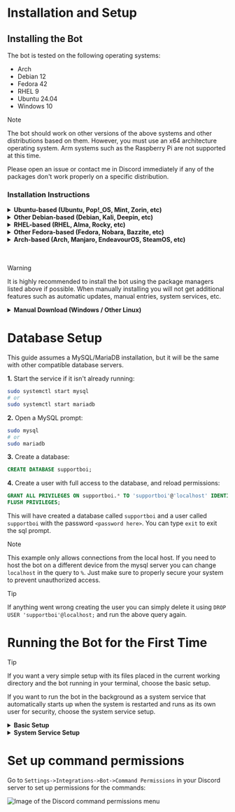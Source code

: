 # Installation and Setup

## Installing the Bot

The bot is tested on the following operating systems:
- Arch
- Debian 12
- Fedora 42
- RHEL 9
- Ubuntu 24.04
- Windows 10

> [!NOTE]
> The bot should work on other versions of the above systems and other distributions based on them.
> However, you must use an x64 architecture operating system. Arm systems such as the Raspberry Pi are not supported at this time.
> 
> Please open an issue or contact me in Discord immediately if any of the packages don't work properly on a specific distribution.

### Installation Instructions

<details>
<summary><b>Ubuntu-based (Ubuntu, Pop!_OS, Mint, Zorin, etc)</b></summary>
<br/>

SupportBoi is available in the repository at repo.karlofduty.com.

**1.** Installing the dotnet repository (Only needed for Ubuntu 24.04 and older):
```bash
sudo add-apt-repository ppa:dotnet/backports
sudo apt update
```

**2.** Installing the repo.karlofduty.com repository:
```bash
wget https://repo.karlofduty.com/ubuntu/dists/ubuntu/karlofduty-repo_latest_amd64.deb
sudo apt install ./karlofduty-repo_latest_amd64.deb
sudo apt update
```

**3.** Installing the bot:
```bash
# Release build
sudo apt install supportboi

# Dev build
sudo apt install supportboi-dev
```

</details>

<details>
<summary><b>Other Debian-based (Debian, Kali, Deepin, etc)</b></summary>
<br/>

SupportBoi is available in the repository at repo.karlofduty.com.

**1.** Installing the dotnet repository:  
The url used in the `wget` command is for Debian 12, if you are using a different version, replace `12` with the version you are using.
See this link for a list of all available versions: https://packages.microsoft.com/config/.
```bash
wget https://packages.microsoft.com/config/debian/12/packages-microsoft-prod.deb -O packages-microsoft-prod.deb
sudo dpkg -i packages-microsoft-prod.deb
rm packages-microsoft-prod.deb
```

**2.** Installing the repo.karlofduty.com repository:
```bash
wget https://repo.karlofduty.com/debian/dists/debian/karlofduty-repo_latest_amd64.deb
sudo apt install ./karlofduty-repo_latest_amd64.deb
sudo apt update
```

**3.** Installing the bot:
```bash
# Release build
sudo apt install supportboi

# Dev build
sudo apt install supportboi-dev
```

</details>

<details>
<summary><b>RHEL-based (RHEL, Alma, Rocky, etc)</b></summary>
<br/>

SupportBoi is available in the repository at repo.karlofduty.com.

- Installing the release build:
```bash
sudo dnf install https://repo.karlofduty.com/rhel/karlofduty-repo-latest.x86_64.rpm
sudo dnf install supportboi --refresh
```

- Installing the dev build:
```bash
sudo dnf install https://repo.karlofduty.com/rhel/karlofduty-repo-latest.x86_64.rpm
sudo dnf install supportboi-dev --refresh
```
</details>

<details>
<summary><b>Other Fedora-based (Fedora, Nobara, Bazzite, etc)</b></summary>
<br/>

SupportBoi is available in the repository at repo.karlofduty.com.

- Installing the release build:
```bash
sudo dnf install https://repo.karlofduty.com/fedora/karlofduty-repo-latest.x86_64.rpm
sudo dnf install supportboi --refresh
```

- Installing the dev build:
```bash
sudo dnf install https://repo.karlofduty.com/fedora/karlofduty-repo-latest.x86_64.rpm
sudo dnf install supportboi-dev --refresh
```
</details>

<details>
<summary><b>Arch-based (Arch, Manjaro, EndeavourOS, SteamOS, etc)</b></summary>
<br/>

SupportBoi is available in the Arch User Repository as [supportboi](https://aur.archlinux.org/packages/supportboi/) and [supportboi-git](https://aur.archlinux.org/packages/supportboi-git/).
This example uses yay, but you can use any package manager with AUR support.

- Installing the release build:
```bash
yay -S supportboi
```

- Installing the dev build:
```bash
yay -S supportboi-git
```

You may see a warning about verifying workloads during installation, this can be ignored.

**For mariadb users:**  
When mariadb is installed it will not automatically set up its data locations like in other distributions.
You have to run the following command to complete the installation: 

```bash
sudo mariadb-install-db --user=mysql --basedir=/usr --datadir=/var/lib/mysql
```

</details>
<br/><br/>

> [!WARNING]
> It is highly recommended to install the bot using the package managers listed above if possible.
> When manually installing you will not get additional features such as automatic updates, manual entries, system services, etc.

<details>
<summary><b>Manual Download (Windows / Other Linux)</b></summary>
<br/>

You can download the bot manually by downloading the binary directly from the github release or jenkins build:

**1.** Set up a mysql-compatible server, such as MariaDB.

**2.** (Optional) Install .NET 9 if it isn't already installed on your system.

**3.** Download the bot for your operating system, either a [release version](https://github.com/KarlOfDuty/SupportBoi/releases) or a [dev build](https://jenkins.karlofduty.com/blue/organizations/jenkins/DiscordBots%2FSupportBoi/activity).
While the Windows versions are fully supported they are not as well tested as the Linux ones.

| Application         | Description                                                         |
|---------------------|---------------------------------------------------------------------|
| `supportboi`        | Standard Linux version.                                             |
| `supportboi-sc`     | Larger Linux version which does not require .NET to be installed.   |
| `supportboi.exe`    | Standard Windows version.                                           |
| `supportboi-sc.exe` | Larger Windows version which does not require .NET to be installed. |

</details>

# Database Setup
This guide assumes a MySQL/MariaDB installation, but it will be the same with other compatible database servers.

**1.** Start the service if it isn't already running:
```bash
sudo systemctl start mysql
# or
sudo systemctl start mariadb
```

**2.** Open a MySQL prompt:
```bash
sudo mysql
# or
sudo mariadb
```

**3.** Create a database:
```sql
CREATE DATABASE supportboi;
```

**4.** Create a user with full access to the database, and reload permissions:
```sql
GRANT ALL PRIVILEGES ON supportboi.* TO 'supportboi'@'localhost' IDENTIFIED BY '<password here>';
FLUSH PRIVILEGES;
```

This will have created a database called `supportboi` and a user called `supportboi` with the password `<password here>`. You can type `exit` to exit the sql prompt.

> [!NOTE]
> This example only allows connections from the local host. If you need to host the bot on a different device from the mysql server you can change `localhost` in the query to `%`. Just make sure to properly secure your system to prevent unauthorized access.

> [!TIP]
> If anything went wrong creating the user you can simply delete it using `DROP USER 'supportboi'@localhost;` and run the above query again.


# Running the Bot for the First Time

> [!TIP]
> If you want a very simple setup with its files placed in the current working directory and the bot running in your terminal, choose the basic setup.
>
> If you want to run the bot in the background as a system service that automatically starts up when the system is restarted and runs as its own user for security, choose the system service setup.

<details>
<summary><b>Basic Setup</b></summary>
<br/>

**1.** Run the bot to generate the config file:
![Example of running the bot without editing the config](https://github.com/user-attachments/assets/b9a2e896-d128-4b01-9fbe-b9d62f6d4490)

**2.** A config file will have been generated in the current working directory. Open it in a text editor of your choice and set it up to your liking. It contains instructions for all options.

**3.** Run the bot again and it should start without issue:

![Example of running the bot with a set up config](https://github.com/user-attachments/assets/ace4011e-445e-4e51-b261-64a18e653c46)

</details>

<details>
<summary><b>System Service Setup</b></summary>
<br/>

**1.** Open the bot config at `/etc/supportboi/config.yml` using your preferred text editor and set it up to your liking. It contains instructions for all options.

**2.** Run the bot manually as the service user once to test that it works correctly:
```bash
sudo --user supportboi supportboi --config /etc/supportboi/config.yml --transcripts /var/lib/supportboi/transcripts
```
![Example of running the bot as the service user](https://github.com/user-attachments/assets/f8819bd8-99e1-4891-bcaf-92d0ecb92061)

**3.** When you have the bot working properly you can turn it off again.

**4.** Starting the bot service:
```bash
sudo systemctl start supportboi
```

**5.** Checking the service status:
```bash
systemctl status supportboi
```
![Example of starting and checking the status of the service](https://github.com/user-attachments/assets/7473d4de-36f4-4064-b13f-2ab294fdeea9)

**6.** (Optional) Make the service start automatically on boot:
```bash
sudo systemctl enable supportboi
```

Showing the full service log:
```bash
journalctl -u supportboi
```

Showing the live updating log:
```bash
journalctl -fu supportboi
```

</details>

# Set up command permissions

Go to `Settings->Integrations->Bot->Command Permissions` in your Discord server to set up permissions for the commands:

![Image of the Discord command permissions menu](https://github.com/user-attachments/assets/e220808b-6f93-4efa-89a9-a2be5e0ec603)
